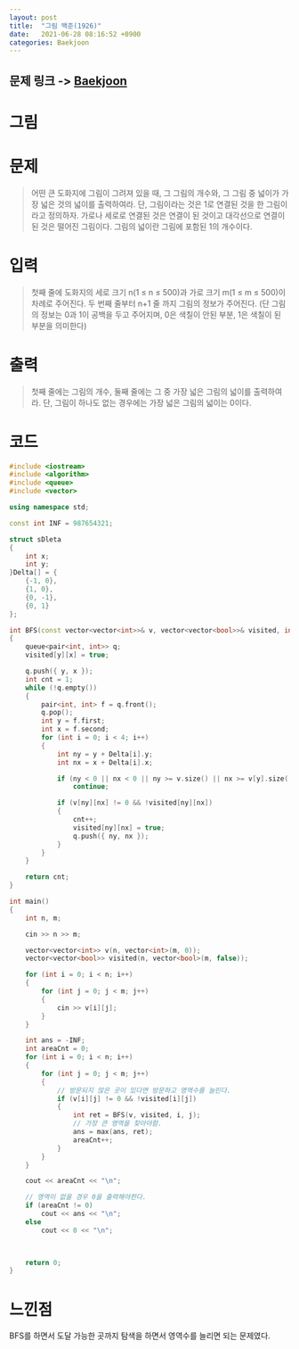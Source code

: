 ```yaml
---
layout: post
title:  "그림 백준(1926)"
date:   2021-06-28 08:16:52 +0900
categories: Baekjoon
---
```


## 문제 링크 -> [Baekjoon](https://www.acmicpc.net/problem/1926)
# 그림

# 문제
> 어떤 큰 도화지에 그림이 그려져 있을 때, 그 그림의 개수와, 그 그림 중 넓이가 가장 넓은 것의 넓이를 출력하여라. 단, 그림이라는 것은 1로 연결된 것을 한 그림이라고 정의하자. 가로나 세로로 연결된 것은 연결이 된 것이고 대각선으로 연결이 된 것은 떨어진 그림이다. 그림의 넓이란 그림에 포함된 1의 개수이다.

# 입력
> 첫째 줄에 도화지의 세로 크기 n(1 ≤ n ≤ 500)과 가로 크기 m(1 ≤ m ≤ 500)이 차례로 주어진다. 두 번째 줄부터 n+1 줄 까지 그림의 정보가 주어진다. (단 그림의 정보는 0과 1이 공백을 두고 주어지며, 0은 색칠이 안된 부분, 1은 색칠이 된 부분을 의미한다)

# 출력
> 첫째 줄에는 그림의 개수, 둘째 줄에는 그 중 가장 넓은 그림의 넓이를 출력하여라. 단, 그림이 하나도 없는 경우에는 가장 넓은 그림의 넓이는 0이다.

# 코드
```C++
#include <iostream>
#include <algorithm>
#include <queue>
#include <vector>

using namespace std;

const int INF = 987654321;

struct sDleta
{
	int x;
	int y;
}Delta[] = {
	{-1, 0},
	{1, 0},
	{0, -1},
	{0, 1}
};

int BFS(const vector<vector<int>>& v, vector<vector<bool>>& visited, int y, int x)
{
	queue<pair<int, int>> q;
	visited[y][x] = true;

	q.push({ y, x });
	int cnt = 1;
	while (!q.empty())
	{
		pair<int, int> f = q.front();
		q.pop();
		int y = f.first;
		int x = f.second;
		for (int i = 0; i < 4; i++)
		{
			int ny = y + Delta[i].y;
			int nx = x + Delta[i].x;

			if (ny < 0 || nx < 0 || ny >= v.size() || nx >= v[y].size())
				continue;

			if (v[ny][nx] != 0 && !visited[ny][nx])
			{
				cnt++;
				visited[ny][nx] = true;
				q.push({ ny, nx });
			}
		}
	}

	return cnt;
}

int main()
{
	int n, m;

	cin >> n >> m;

	vector<vector<int>> v(n, vector<int>(m, 0));
	vector<vector<bool>> visited(n, vector<bool>(m, false));

	for (int i = 0; i < n; i++)
	{
		for (int j = 0; j < m; j++)
		{
			cin >> v[i][j];
		}
	}

	int ans = -INF;
	int areaCnt = 0;
	for (int i = 0; i < n; i++)
	{
		for (int j = 0; j < m; j++)
		{
            // 방문되지 않은 곳이 있다면 방문하고 영역수를 늘린다.
			if (v[i][j] != 0 && !visited[i][j])
			{
				int ret = BFS(v, visited, i, j);
                // 가장 큰 영역을 찾아야함.
				ans = max(ans, ret);
				areaCnt++;
			}
		}
	}

	cout << areaCnt << "\n";

    // 영역이 없을 경우 0을 출력해야한다.
	if (areaCnt != 0)
		cout << ans << "\n";
	else
		cout << 0 << "\n";

	

	return 0;
}
```

# 느낀점
BFS를 하면서 도달 가능한 곳까지 탐색을 하면서 영역수를 늘리면 되는 문제였다.